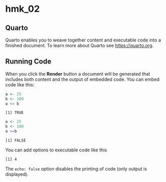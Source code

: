 hmk_02
================

## Quarto

Quarto enables you to weave together content and executable code into a
finished document. To learn more about Quarto see <https://quarto.org>.

## Running Code

When you click the **Render** button a document will be generated that
includes both content and the output of embedded code. You can embed
code like this:

``` r
a <- 25
b <- 100
a <= b
```

    [1] TRUE

``` r
a <- 25
b <- 100
a >=b
```

    [1] FALSE

You can add options to executable code like this

    [1] 4

The `echo: false` option disables the printing of code (only output is
displayed).
